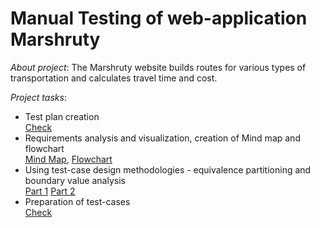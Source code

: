 # Manual Testing of web-application Marshruty

*About project*:
The Marshruty website builds routes for various types of transportation and calculates travel time and cost.  

*Project tasks*:  

* Test plan creation  
[Check](https://github.com/aglebkina/Web-app-Marshruty/blob/c4d31b74252835de0ca512292c03173e9486ed66/Test%20plan%20for%20web%20application%20Marshruty%20v.1.pdf)  
* Requirements analysis and visualization, creation of Mind map and flowchart  
[Mind Map](https://github.com/aglebkina/Web-app-Marshruty/blob/c4d31b74252835de0ca512292c03173e9486ed66/Mind%20map%20(draw.io).jpg),
[Flowchart](https://github.com/aglebkina/Web-app-Marshruty/blob/c4d31b74252835de0ca512292c03173e9486ed66/Flow-chart%20(draw.io).jpg)
* Using test-case design methodologies - equivalence partitioning and boundary value analysis  
[Part 1](https://github.com/aglebkina/Web-app-Marshruty/blob/c4d31b74252835de0ca512292c03173e9486ed66/Equivalence%20partitioning%20and%20boundary%20value%20analysis%20-%20Part%201.pdf)
[Part 2](https://github.com/aglebkina/Web-app-Marshruty/blob/c4d31b74252835de0ca512292c03173e9486ed66/Equivalence%20partitioning%20and%20boundary%20value%20analysis%20-%20Part%202.pdf)  
* Preparation of test-cases  
[Check](https://github.com/aglebkina/Web-app-Marshruty/blob/c4d31b74252835de0ca512292c03173e9486ed66/Test-cases%20for%20Web%20app%20Marshruty%20-%20Test-cases.pdf)
